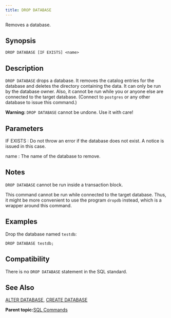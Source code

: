 ```yaml
---
title: DROP DATABASE 
---
```


Removes a database.

## <a id="section2"></a>Synopsis 

``` {#sql_command_synopsis}
DROP DATABASE [IF EXISTS] <name>
```

## <a id="section3"></a>Description 

`DROP DATABASE` drops a database. It removes the catalog entries for the database and deletes the directory containing the data. It can only be run by the database owner. Also, it cannot be run while you or anyone else are connected to the target database. \(Connect to `postgres` or any other database to issue this command.\)

**Warning:** `DROP DATABASE` cannot be undone. Use it with care!

## <a id="section4"></a>Parameters 

IF EXISTS
:   Do not throw an error if the database does not exist. A notice is issued in this case.

name
:   The name of the database to remove.

## <a id="section5"></a>Notes 

`DROP DATABASE` cannot be run inside a transaction block.

This command cannot be run while connected to the target database. Thus, it might be more convenient to use the program `dropdb` instead, which is a wrapper around this command.

## <a id="section6"></a>Examples 

Drop the database named `testdb`:

```
DROP DATABASE testdb;
```

## <a id="section7"></a>Compatibility 

There is no `DROP DATABASE` statement in the SQL standard.

## <a id="section8"></a>See Also 

[ALTER DATABASE](ALTER_DATABASE.html), [CREATE DATABASE](CREATE_DATABASE.html)

**Parent topic:**[SQL Commands](../sql_commands/sql_ref.html)

